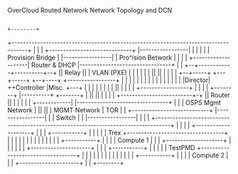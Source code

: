 
OverCloud Routed Network Network Topology and DCN

                                                                                                                 +--------+
+-----------------------------------------------------------------------------------+                            |        |
|            +-----------------------------+                   |-----------------|  |                            |        |
|            |     Provision Bridge        |                   |-----------------|  |      Pro^ision Betwork     |        |
|            |                             +--------------------| Router & DHCP |--------------------------------+        |
|            +--+------------+----------+--+                   || Relay         ||  |       VLAN (PXE)           |        |
|               |            |          |                      ||               ||  |                            |        |
|            +--+-----+  +---+-----+ +--+----+                 +-----------------+  |                            |        |
|            |        |  |         | |       |                 |                 |  |                            |        |
|            |Director| ++Controller |Misc.  +---+             |                 |  |                            |        |
|            |        | ||         | |       |   |             +-----------------+  |                            |        |
|            +--------+ |----------+ +-------+   |             ||               ||  |                            |        |
|                      +-------------------------+-+           || Router        ||  |                            |        |
|                      |                           +------------|               |--------------------------------+        |
|                      |     OSPS Mgmt Network     |           ||               ||  |         MGMT Network       | TOR    |
|                      +---------------------------+           |-----------------|  |                            | Switch |
|                                                              |-----------------|  |                            |        |
+-----------------------------------------------------------------------------------+                            |        |
                                                                                                                 |        |
                                                                +--------------------+                           |        |
                                                                | +-----------+      |                           |        |
                                                                | | Trex      +----------------------------------+        |
                                                                | |           |      |                           |        |
                                                                | |           |      |                           |        |
                                                                | +-----------+      |                           |        |
                                                                |  Compute 1         |                           |        |
                                                                +--------------------+                           |        |
                                                                                                                 |        |
                                                                                                                 |        |
                                                                +---------------------+                          |        |
                                                                | +-----------+       |                          |        |
                                                                | | TestPMD   +----------------------------------+        |
                                                                | |           |       |                          |        |
                                                                | |           |       |                          |        |
                                                                | +-----------+       |                          |        |
                                                                |   Compute 2         |                          |        |
                                                                +---------------------+                          |        |
                                                                                                                 +--------+

